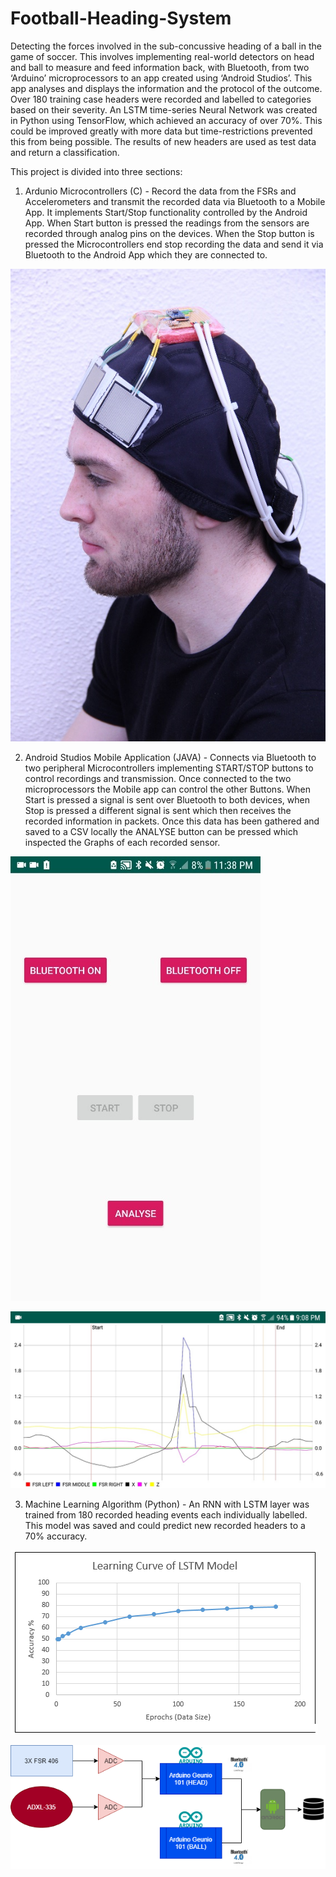 # Football-Heading-System
Detecting the forces involved in the sub-concussive heading of a ball in the game of soccer. This involves implementing real-world detectors on head and ball to measure and feed information back, with Bluetooth, from two ‘Arduino’ microprocessors to an app created using ‘Android Studios’. This app analyses and displays the information and the protocol of the outcome. Over 180 training case headers were recorded and labelled to categories based on their severity. An LSTM time-series Neural Network was created in Python using TensorFlow, which achieved an accuracy of over 70%. This could be improved greatly with more data but time-restrictions prevented this from being possible. The results of new headers are used as test data and return a classification.

This project is divided into three sections:
1) Ardunio Microcontrollers (C) - Record the data from the FSRs and Accelerometers and transmit the recorded data via Bluetooth to a Mobile App. It implements Start/Stop functionality controlled by the Android App. When Start button is pressed the readings from the sensors are recorded through analog pins on the devices. When the Stop button is pressed the Microcontrollers end stop recording the data and send it via Bluetooth to the Android App which they are connected to. 

![Circuitary System](https://github.com/ronanmmurphy/Football-Heading-System/blob/main/Images/circuit_system.png?raw=true)


2) Android Studios Mobile Application (JAVA) - Connects via Bluetooth to two peripheral Microcontrollers implementing START/STOP buttons to control recordings and transmission. Once  connected to the two microprocessors the Mobile app can control the other Buttons. When Start is pressed a signal is sent over Bluetooth to both devices, when Stop is pressed a different signal is sent which then receives the recorded information in packets. Once this data has been gathered and saved to a CSV locally the ANALYSE button can be pressed which inspected the Graphs of each recorded sensor. 

![App Interface](https://github.com/ronanmmurphy/Football-Heading-System/blob/main/Images/app_interface.png?raw=true)

![Graph Activity](https://github.com/ronanmmurphy/Football-Heading-System/blob/main/Images/graph_activity_2.png?raw=true)

3) Machine Learning Algorithm (Python) - An RNN with LSTM layer was trained from 180 recorded heading events each individually labelled. This model was saved and could predict new recorded headers to a 70% accuracy. 

![RNN Learning Curve](https://github.com/ronanmmurphy/Football-Heading-System/blob/main/Images/learning_curve_RNN.PNG?raw=true)


![Dataflow Diagram](https://github.com/ronanmmurphy/Football-Heading-System/blob/main/Images/dataflow_diagram.png?raw=true)
